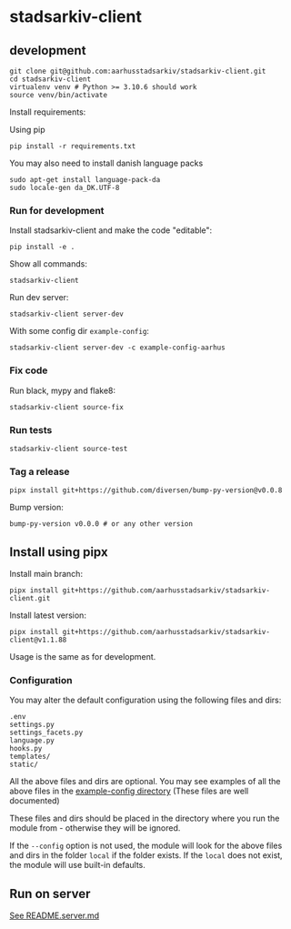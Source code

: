 # stadsarkiv-client

## development

    git clone git@github.com:aarhusstadsarkiv/stadsarkiv-client.git
    cd stadsarkiv-client
    virtualenv venv # Python >= 3.10.6 should work
    source venv/bin/activate

Install requirements:

Using pip

    pip install -r requirements.txt

You may also need to install danish language packs

    sudo apt-get install language-pack-da
    sudo locale-gen da_DK.UTF-8

### Run for development

Install stadsarkiv-client and make the code "editable":

    pip install -e .

Show all commands: 

    stadsarkiv-client

Run dev server:

    stadsarkiv-client server-dev

With some config dir `example-config`: 

    stadsarkiv-client server-dev -c example-config-aarhus

### Fix code

Run black, mypy and flake8:

    stadsarkiv-client source-fix

### Run tests

    stadsarkiv-client source-test

### Tag a release

    pipx install git+https://github.com/diversen/bump-py-version@v0.0.8

Bump version:

    bump-py-version v0.0.0 # or any other version

## Install using pipx

Install main branch: 
    
    pipx install git+https://github.com/aarhusstadsarkiv/stadsarkiv-client.git

Install latest version: 
<!-- LATEST-VERSION-PIPX -->
	pipx install git+https://github.com/aarhusstadsarkiv/stadsarkiv-client@v1.1.88

Usage is the same as for development.

### Configuration

You may alter the default configuration using the following files and dirs:

    .env
    settings.py
    settings_facets.py
    language.py
    hooks.py
    templates/
    static/

All the above files and dirs are optional. You may see examples of all the above files in the 
[example-config directory](https://github.com/aarhusstadsarkiv/stadsarkiv-client/tree/main/example-config-simple)
(These files are well documented)

These files and dirs should be placed in the directory where you run the module from - otherwise they will be ignored.

If the `--config` option is not used, the module will look for the above files and dirs in the folder `local` if the
folder exists. If the `local` does not exist, the module will use built-in defaults.

## Run on server

[See README.server.md](https://github.com/aarhusstadsarkiv/stadsarkiv-client/blob/main/docs/README.server.md)
